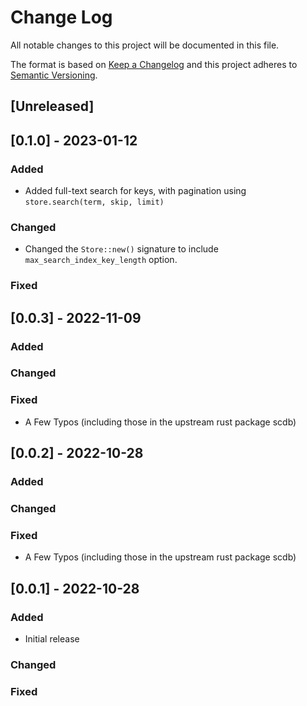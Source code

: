 # Change Log

All notable changes to this project will be documented in this file.

The format is based on [Keep a Changelog](http://keepachangelog.com/)
and this project adheres to [Semantic Versioning](http://semver.org/).

## [Unreleased]

## [0.1.0] - 2023-01-12

### Added

- Added full-text search for keys, with pagination using `store.search(term, skip, limit)`

### Changed

- Changed the `Store::new()` signature to include `max_search_index_key_length` option.

### Fixed

## [0.0.3] - 2022-11-09

### Added

### Changed

### Fixed

- A Few Typos (including those in the upstream rust package scdb)

## [0.0.2] - 2022-10-28

### Added

### Changed

### Fixed

- A Few Typos (including those in the upstream rust package scdb)

## [0.0.1] - 2022-10-28

### Added

- Initial release

### Changed

### Fixed
